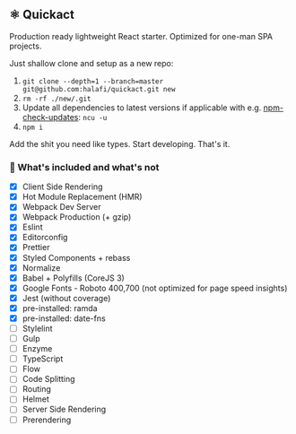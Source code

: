 ## ⚛️ Quickact

Production ready lightweight React starter.
Optimized for one-man SPA projects.

Just shallow clone and setup as a new repo:

1. `git clone --depth=1 --branch=master git@github.com:halafi/quickact.git new`
2. `rm -rf ./new/.git`
3. Update all dependencies to latest versions if applicable with e.g. [npm-check-updates](https://github.com/tjunnone/npm-check-updates): `ncu -u`
4. `npm i`

Add the shit you need like types. Start developing. That's it.

### 🔧 What's included and what's not

- [x] Client Side Rendering
- [x] Hot Module Replacement (HMR)
- [x] Webpack Dev Server
- [x] Webpack Production (+ gzip)
- [x] Eslint
- [x] Editorconfig
- [x] Prettier
- [x] Styled Components + rebass
- [x] Normalize
- [x] Babel + Polyfills (CoreJS 3)
- [x] Google Fonts - Roboto 400,700 (not optimized for page speed insights)
- [x] Jest (without coverage)
- [x] pre-installed: ramda
- [x] pre-installed: date-fns
- [ ] Stylelint
- [ ] Gulp
- [ ] Enzyme
- [ ] TypeScript
- [ ] Flow
- [ ] Code Splitting
- [ ] Routing
- [ ] Helmet
- [ ] Server Side Rendering
- [ ] Prerendering
